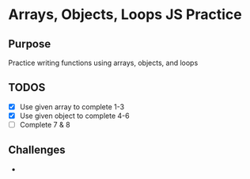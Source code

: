 # Arrays, Objects, Loops JS Practice

## Purpose
Practice writing functions using arrays, objects, and loops

## TODOS
- [x] Use given array to complete 1-3
- [x] Use given object to complete 4-6
- [ ] Complete 7 & 8

## Challenges
-
